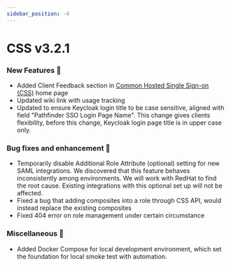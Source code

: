 ```yaml
---
sidebar_position: -4
---
```


# CSS v3.2.1

### New Features 🎉

- Added Client Feedback section in [Common Hosted Single Sign-on (CSS)](https://sso-requests.apps.gold.devops.gov.bc.ca/) home page
- Updated wiki link with usage tracking
- Updated to ensure Keycloak login title to be case sensitive, aligned with field "Pathfinder SSO Login Page Name". This change gives clients flexibility, before this change, Keycloak login page title is in upper case only.

### Bug fixes and enhancement 🐛

- Temporarily disable Additional Role Attribute (optional) setting for new SAML integrations. We discovered that this feature behaves inconsistently among environments. We will work with RedHat to find the root cause. Existing integrations with this optional set up will not be affected.
- Fixed a bug that adding composites into a role through CSS API, would instead replace the existing composites
- Fixed 404 error on role management under certain circumstance

### Miscellaneous 🧩

- Added Docker Compose for local development environment, which set the foundation for local smoke test with automation.
